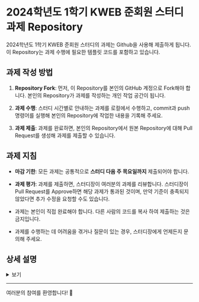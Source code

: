 # 2024학년도 1학기 KWEB 준회원 스터디 과제 Repository

2024학년도 1학기 KWEB 준회원 스터디의 과제는 Github을 사용해 제출하게 됩니다. 이 Repository는 과제 수행에 필요한 템플릿 코드를 포함하고 있습니다.

## 과제 작성 방법

1. **Repository Fork**: 먼저, 이 Repository를 본인의 GitHub 계정으로 Fork해야 합니다. 본인의 Repository가 과제를 작성하는 개인 작업 공간이 됩니다.

2. **과제 수행**: 스터디 시간별로 안내하는 과제를 로컬에서 수행하고, commit과 push 명령어를 실행해 본인의 Repository에 작업한 내용을 기록해 주세요.

3. **과제 제출**: 과제를 완료하면, 본인의 Repository에서 원본 Repository에 대해 Pull Request를 생성해 과제를 제출할 수 있습니다.

## 과제 지침

- **마감 기한**: 모든 과제는 공통적으로 **스터디 다음 주 목요일까지** 제출되어야 합니다.

- **과제 평가**: 과제를 제출하면, 스터디장이 여러분의 과제를 리뷰합니다. 스터디장이 Pull Request를 Approve하면 해당 과제가 통과된 것이며, 만약 기준이 충족되지 않았다면 추가 수정을 요청할 수도 있습니다.

- 과제는 본인이 직접 완료해야 합니다. 다른 사람의 코드를 복사 하여 제출하는 것은 금지입니다.

- 과제를 수행하는 데 어려움을 겪거나 질문이 있는 경우, 스터디장에게 언제든지 문의해 주세요.

## 상세 설명
<details>
<summary>보기</summary>
  
### [KWEB 준회원 스터디 Repository](https://github.com/KWEBofficial/241R-frontend)에서 내 저장소로 Fork 하기
![241-1](https://github.com/KWEBofficial/241R-frontend/assets/57629885/acc13a68-162b-486b-9286-c154c24c6814)

### 내 저장소에서 내 컴퓨터로 Clone 하기
```bash
git clone ${내 저장소 URL}
```

![241-2](https://github.com/KWEBofficial/241R-frontend/assets/57629885/e8f5d5b6-bac7-4826-b109-b0c8ee55e6c3)
### 내 컴퓨터에 저장된 내 저장소 파일들 확인하기

```bash
cd 241R-frontend
```
※ cd : Change Directory

![241-3](https://github.com/KWEBofficial/241R-frontend/assets/57629885/f4a9c261-adbd-47bd-9782-4f5d8c7b1722)

### 내 컴퓨터에서 변경된 파일 Commit 하기
```bash
git add .
git commit -m "${커밋 메시지}"
```
※ `git status` : 현재 로컬 저장소 상태 확인
※ 이때 *"Please tell me who are you"* 문구가 나온다면, [여기](#내가-누구냐고-물어볼-때)를 참고하자.

![241-4](https://github.com/KWEBofficial/241R-frontend/assets/57629885/18deb62b-6a34-4cb0-83ff-e4557d05c66a)

### 내 컴퓨터에서 내 저장소로 Push 하기
```bash
git push origin main
```
- origin : `remote` 이름
- main : `branch` 이름
 
![241-5](https://github.com/KWEBofficial/241R-frontend/assets/57629885/f7bb0051-a3fc-4350-b7d9-715010cf9da9)

### 내 저장소에서 KWEB 준회원 스터디 Repository로 Pull Request 날리기
- *학번 이름 주차* 형식 준수.

![241-6](https://github.com/KWEBofficial/241R-frontend/assets/57629885/835677fd-8560-4dee-b604-c22b8c16cc8e)

# 내가 누구냐고 물어볼 때

<h2 id="github-token-generation"> Github Token 만들기 </h2>

![241-7](https://github.com/KWEBofficial/241R-frontend/assets/57629885/f42b7e55-0ee0-438f-a5e4-58ff2d2687c9)

![241-8](https://github.com/KWEBofficial/241R-frontend/assets/57629885/4f310d07-24d8-4c50-a3da-ad2badd14861)

- 기간은 `Forever`로 설정하면 계속 사용 가능.
- 이 토큰은 한번 발급받으면 절대 재확인이 불가능. 주의해서 저장해야함.

## `git commit`시 내가 누구냐고 물어 볼 때

```bash
git config --global user.email "${YOUR_EMAIL}"
git config --global user.name "${YOUR_NAME}"
```

- `git add .`후 `git commit`시 유저의 정보를 요구함.
- 이는 `commit`시 유저의 정보가 필요해서임.
- Github 가입했을 때 사용했던 이메일과, Github에서 사용중인 닉네임을 입력하면 됨.

![241-9](https://github.com/KWEBofficial/241R-frontend/assets/57629885/87b7f9bd-1854-48c6-8a00-74ea5e185056)

![241-10](https://github.com/KWEBofficial/241R-frontend/assets/57629885/78974ace-fbdc-4b27-8b2f-375597c37f2a)

### `git push`시 비밀번호 요구할 때 

```bash
git config crediential.helper store --global
git push
```

- 최초 push시 Username과 Password를 요구함.
- Username 은 Github에서 사용중인 닉네임.
- Password에는 상기 [Github Token 만들기](#github-token-generation)에서 발급받은 Token을 사용한다.

※ `git config crediential.helper store --global`을 쳐서 Credential을 영구적으로 저장하자. 안하면 귀찮아 진다.

![241-11](https://github.com/KWEBofficial/241R-frontend/assets/57629885/9ce41dc0-9125-4792-b69f-388109053d8a)

- 성공적으로 Push가 완료되었다.

### 최신 template을 내 저장소로 불러오기

- [KWEB 준회원 스터디 Repository](https://github.com/KWEBofficial/241R-frontend)에서 발생하는 template 코드 변경사항을 내 저장소에 반영하려면,
- 먼저 내 저장소에서 아래와 같이 sync fork - update branch 버튼을 눌러 원격 저장소에 반영하고,
![241-12](https://github.com/KWEBofficial/241R-frontend/assets/55835326/8b12ef1c-e520-4d43-9ac6-673f898bf755)
- 로컬에서 `git pull` command로 로컬 저장소에 반영하면 됩니다.
- 혹시 이 과정에서 confilct가 발생한다면, 스터디장에게 문의해 주세요.

</details>




---

여러분의 참여를 환영합니다! 🎉
